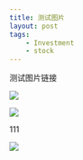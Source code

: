 ```yaml
--- 
title: 测试图片
layout: post
tags: 
    - Investment
    - stock
---
```


测试图片链接

![](http://img5.douban.com/view/photo/photo/public/p2200031257.jpg)

![](http://i.imgur.com/9jHXNU2.jpg)

111

![](http://img5.douban.com/view/photo/large/public/p2200031179.jpg)